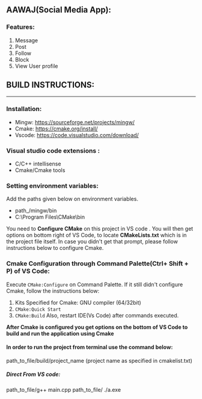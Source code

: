 ## AAWAJ(Social Media App):
### Features:
1. Message
2. Post
3. Follow
4. Block
5. View User profile

## BUILD INSTRUCTIONS:
___
### Installation:
- Mingw: https://sourceforge.net/projects/mingw/
- Cmake: https://cmake.org/install/
- Vscode: https://code.visualstudio.com/download/


### Visual studio code extensions :
- C/C++ intellisense
- Cmake/Cmake tools

### Setting environment variables:
Add the paths given below on environment variables.
- path_/mingw/bin  
- C:\Program Files\CMake\bin

You need to **Configure CMake** on this project in VS code . You will then get options on bottom right of VS Code, to locate **CMakeLists.txt** which is in the project file itself. In case you didn't get that prompt, please follow instructions below to configure Cmake. 
### Cmake Configuration through Command Palette(Ctrl+ Shift + P) of VS Code:

Execute `CMake:Configure` on Command Palette. If it still didn't configure Cmake, follow the instructions below:
1. Kits Specified for Cmake: GNU compiler (64/32bit)
2. `CMake:Quick Start`
3. `CMake:Build`
 Also, restart IDE(Vs Code) after commands executed.

**After Cmake is configured you get options on the bottom of VS Code to build and run the application using Cmake**

#### In order to run the project from terminal use the command below:
path_to_file/build/project_name   (project name as specified in cmakelist.txt)

##### Direct From VS code:
path_to_file/g++ main.cpp
path_to_file/ ./a.exe





